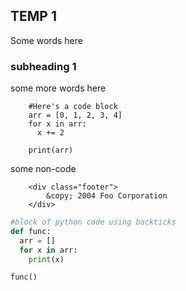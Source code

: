 ## TEMP 1

Some words here

### subheading 1

some more words here

        #Here's a code block
        arr = [0, 1, 2, 3, 4]
        for x in arr:
          x += 2
        
        print(arr)

some non-code

        <div class="footer">
            &copy; 2004 Foo Corporation
        </div>

```python
#block of python code using backticks
def func:
  arr = []
  for x in arr:
    print(x)

func()
```
